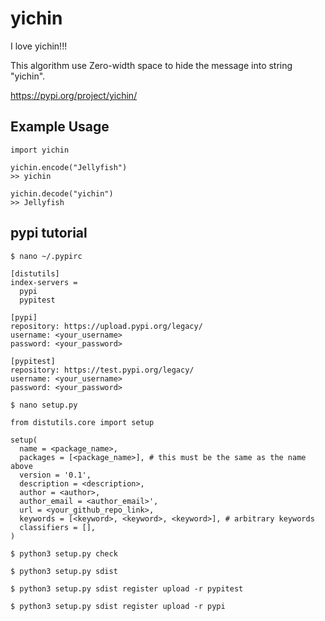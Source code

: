 # yichin

I love yichin!!!

This algorithm use Zero-width space to hide the message into string "yichin".

https://pypi.org/project/yichin/

## Example Usage

```
import yichin

yichin.encode("Jellyfish")
>> yic⁤⁪⁦⁥⁦⁬⁦⁬⁧⁩⁦⁦⁦⁩⁧⁣⁦⁨hin

yichin.decode("yic⁤⁪⁦⁥⁦⁬⁦⁬⁧⁩⁦⁦⁦⁩⁧⁣⁦⁨hin")
>> Jellyfish
```

## pypi tutorial

`$ nano ~/.pypirc`

```
[distutils]
index-servers =
  pypi
  pypitest

[pypi]
repository: https://upload.pypi.org/legacy/
username: <your_username>
password: <your_password>

[pypitest]
repository: https://test.pypi.org/legacy/
username: <your_username>
password: <your_password>
```

`$ nano setup.py`

```
from distutils.core import setup

setup(
  name = <package_name>,
  packages = [<package_name>], # this must be the same as the name above
  version = '0.1',
  description = <description>,
  author = <author>,
  author_email = <author_email>',
  url = <your_github_repo_link>,
  keywords = [<keyword>, <keyword>, <keyword>], # arbitrary keywords
  classifiers = [],
)
```

`$ python3 setup.py check`

`$ python3 setup.py sdist`

`$ python3 setup.py sdist register upload -r pypitest`

`$ python3 setup.py sdist register upload -r pypi`
